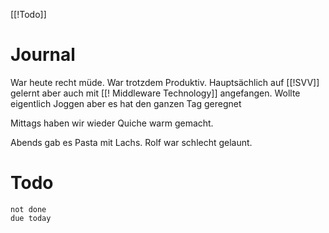 [[!Todo]] 
# Journal
War heute recht müde. War trotzdem Produktiv. 
Hauptsächlich auf [[!SVV]] gelernt aber auch mit [[! Middleware Technology]] angefangen. 
Wollte eigentlich Joggen aber es hat den ganzen Tag geregnet

Mittags haben wir wieder Quiche warm gemacht. 

Abends gab es Pasta mit Lachs. Rolf war schlecht gelaunt.

# Todo
```tasks
not done
due today
```





